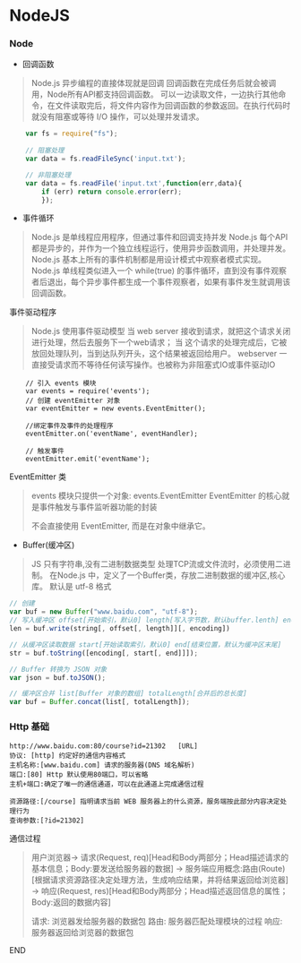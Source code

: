 # NodeJS

### Node

- 回调函数

> Node.js 异步编程的直接体现就是回调
> 回调函数在完成任务后就会被调用，Node所有API都支持回调函数。
> 可以一边读取文件，一边执行其他命令，在文件读取完后，将文件内容作为回调函数的参数返回。在执行代码时就没有阻塞或等待 I/O 操作，可以处理并发请求。

```js
    var fs = require("fs");
    
    // 阻塞处理
    var data = fs.readFileSync('input.txt');

    // 非阻塞处理
    var data = fs.readFile('input.txt',function(err,data){
        if (err) return console.error(err);
        });

```

- 事件循环

> Node.js 是单线程应用程序，但通过事件和回调支持并发
> Node.js 每个API都是异步的，并作为一个独立线程运行，使用异步函数调用，并处理并发。
> Node.js 基本上所有的事件机制都是用设计模式中观察者模式实现。
> Node.js 单线程类似进入一个 while(true) 的事件循环，直到没有事件观察者后退出，每个异步事件都生成一个事件观察者，如果有事件发生就调用该回调函数。

事件驱动程序

> Node.js 使用事件驱动模型
> 当 web server 接收到请求，就把这个请求关闭进行处理，然后去服务下一个web请求；
> 当 这个请求的处理完成后，它被放回处理队列，当到达队列开头，这个结果被返回给用户。
> webserver 一直接受请求而不等待任何读写操作。也被称为非阻塞式IO或事件驱动IO

```
    // 引入 events 模块
    var events = require('events');
    // 创建 eventEmitter 对象
    var eventEmitter = new events.EventEmitter();

    //绑定事件及事件的处理程序
    eventEmitter.on('eventName', eventHandler);

    // 触发事件
    eventEmitter.emit('eventName');
```

EventEmitter 类

> events 模块只提供一个对象: events.EventEmitter
> EventEmitter 的核心就是事件触发与事件监听器功能的封装
> 
> 不会直接使用 EventEmitter, 而是在对象中继承它。

- Buffer(缓冲区)

> JS 只有字符串,没有二进制数据类型
> 处理TCP流或文件流时，必须使用二进制。
> 在Node.js 中，定义了一个Buffer类，存放二进制数据的缓冲区,核心库。
> 默认是 utf-8 格式

```js
// 创建
var buf = new Buffer("www.baidu.com", "utf-8");
// 写入缓冲区 offset[开始索引，默认0] length[写入字节数，默认buffer.lenth] encoding[使用编码，默认 utf-8]
len = buf.write(string[, offset[, length]][, encoding])

// 从缓冲区读取数据 start[开始读取索引，默认0] end[结束位置，默认为缓冲区末尾]
str = buf.toString([encoding[, start[, end]]]);

// Buffer 转换为 JSON 对象
var json = buf.toJSON();

// 缓冲区合并 list[Buffer 对象的数组] totalLength[合并后的总长度]
var buf = Buffer.concat(list[, totalLength]);

```












### Http 基础

```
http://www.baidu.com:80/course?id=21302   [URL]
协议: [http] 约定好的通信内容格式
主机名称:[www.baidu.com] 请求的服务器(DNS 域名解析)
端口:[80] Http 默认使用80端口，可以省略
主机+端口:确定了唯一的通信通道，可以在此通道上完成通信过程

资源路径:[/course] 指明请求当前 WEB 服务器上的什么资源，服务端按此部分内容决定处理行为
查询参数:[?id=21302]
```

通信过程
> 用户浏览器-> 请求(Request, req)[Head和Body两部分；Head描述请求的基本信息；Body:要发送给服务器的数据]
> -> 服务端应用概念:路由(Route)[根据请求资源路径决定处理方法，生成响应结果，并将结果返回给浏览器]
> -> 响应(Request, res)[Head和Body两部分；Head描述返回信息的属性；Body:返回的数据内容]
> 
> 请求: 浏览器发给服务器的数据包
> 路由: 服务器匹配处理模块的过程
> 响应: 服务器返回给浏览器的数据包

END